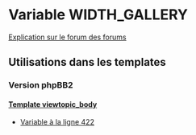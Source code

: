 # Variable WIDTH_GALLERY
[Explication sur le forum des forums](http://forum.forumactif.com/t294113-listing-des-variables#WIDTH_GALLERY)
## Utilisations dans les templates
### Version phpBB2
#### [Template viewtopic_body](subsilver/viewtopic_body.md)
* [Variable à la ligne 422](../subsilver/viewtopic_body.tpl#L422)